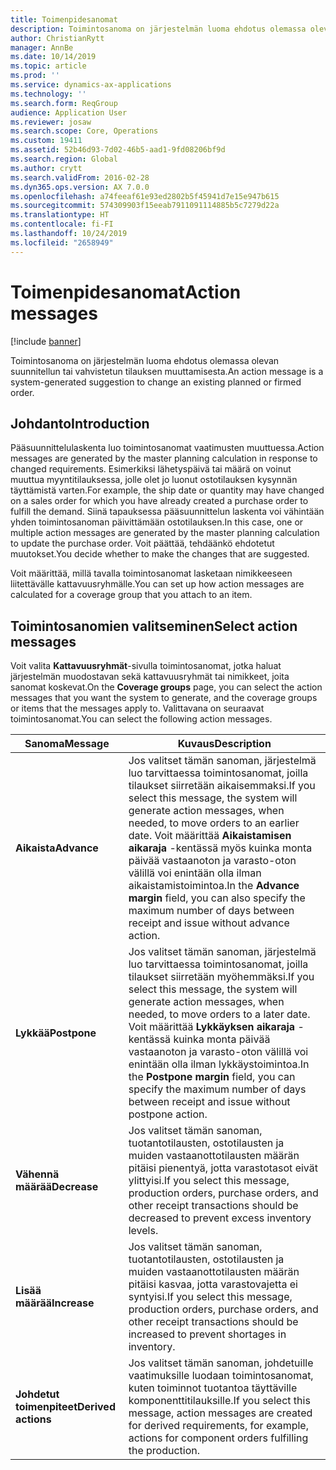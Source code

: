 ```yaml
---
title: Toimenpidesanomat
description: Toimintosanoma on järjestelmän luoma ehdotus olemassa olevan suunnitellun tai vahvistetun tilauksen muuttamisesta.
author: ChristianRytt
manager: AnnBe
ms.date: 10/14/2019
ms.topic: article
ms.prod: ''
ms.service: dynamics-ax-applications
ms.technology: ''
ms.search.form: ReqGroup
audience: Application User
ms.reviewer: josaw
ms.search.scope: Core, Operations
ms.custom: 19411
ms.assetid: 52b46d93-7d02-46b5-aad1-9fd08206bf9d
ms.search.region: Global
ms.author: crytt
ms.search.validFrom: 2016-02-28
ms.dyn365.ops.version: AX 7.0.0
ms.openlocfilehash: a74feeaf61e93ed2802b5f45941d7e15e947b615
ms.sourcegitcommit: 574309903f15eeab7911091114885b5c7279d22a
ms.translationtype: HT
ms.contentlocale: fi-FI
ms.lasthandoff: 10/24/2019
ms.locfileid: "2658949"
---
```

# <a name="action-messages"></a><span data-ttu-id="a071c-103">Toimenpidesanomat</span><span class="sxs-lookup"><span data-stu-id="a071c-103">Action messages</span></span>

[!include [banner](../includes/banner.md)]

<span data-ttu-id="a071c-104">Toimintosanoma on järjestelmän luoma ehdotus olemassa olevan suunnitellun tai vahvistetun tilauksen muuttamisesta.</span><span class="sxs-lookup"><span data-stu-id="a071c-104">An action message is a system-generated suggestion to change an existing planned or firmed order.</span></span>

## <a name="introduction"></a><span data-ttu-id="a071c-105">Johdanto</span><span class="sxs-lookup"><span data-stu-id="a071c-105">Introduction</span></span>

<span data-ttu-id="a071c-106">Pääsuunnittelulaskenta luo toimintosanomat vaatimusten muuttuessa.</span><span class="sxs-lookup"><span data-stu-id="a071c-106">Action messages are generated by the master planning calculation in response to changed requirements.</span></span> <span data-ttu-id="a071c-107">Esimerkiksi lähetyspäivä tai määrä on voinut muuttua myyntitilauksessa, jolle olet jo luonut ostotilauksen kysynnän täyttämistä varten.</span><span class="sxs-lookup"><span data-stu-id="a071c-107">For example, the ship date or quantity may have changed on a sales order for which you have already created a purchase order to fulfill the demand.</span></span> <span data-ttu-id="a071c-108">Siinä tapauksessa pääsuunnittelun laskenta voi vähintään yhden toimintosanoman päivittämään ostotilauksen.</span><span class="sxs-lookup"><span data-stu-id="a071c-108">In this case, one or multiple action messages are generated by the master planning calculation to update the purchase order.</span></span> <span data-ttu-id="a071c-109">Voit päättää, tehdäänkö ehdotetut muutokset.</span><span class="sxs-lookup"><span data-stu-id="a071c-109">You decide whether to make the changes that are suggested.</span></span>

<span data-ttu-id="a071c-110">Voit määrittää, millä tavalla toimintosanomat lasketaan nimikkeeseen liitettävälle kattavuusryhmälle.</span><span class="sxs-lookup"><span data-stu-id="a071c-110">You can set up how action messages are calculated for a coverage group that you attach to an item.</span></span>

## <a name="select-action-messages"></a><span data-ttu-id="a071c-111">Toimintosanomien valitseminen</span><span class="sxs-lookup"><span data-stu-id="a071c-111">Select action messages</span></span>

<span data-ttu-id="a071c-112">Voit valita **Kattavuusryhmät**-sivulla toimintosanomat, jotka haluat järjestelmän muodostavan sekä kattavuusryhmät tai nimikkeet, joita sanomat koskevat.</span><span class="sxs-lookup"><span data-stu-id="a071c-112">On the **Coverage groups** page, you can select the action messages that you want the system to generate, and the coverage groups or items that the messages apply to.</span></span> <span data-ttu-id="a071c-113">Valittavana on seuraavat toimintosanomat.</span><span class="sxs-lookup"><span data-stu-id="a071c-113">You can select the following action messages.</span></span>

| <span data-ttu-id="a071c-114">Sanoma</span><span class="sxs-lookup"><span data-stu-id="a071c-114">Message</span></span>             | <span data-ttu-id="a071c-115">Kuvaus</span><span class="sxs-lookup"><span data-stu-id="a071c-115">Description</span></span>                                                                                                                                                                                                                                              |
|---------------------|----------------------------------------------------------------------------------------------------------------------------------------------------------------------------------------------------------------------------------------------------------|
| <span data-ttu-id="a071c-116">**Aikaista**</span><span class="sxs-lookup"><span data-stu-id="a071c-116">**Advance**</span></span>         | <span data-ttu-id="a071c-117">Jos valitset tämän sanoman, järjestelmä luo tarvittaessa toimintosanomat, joilla tilaukset siirretään aikaisemmaksi.</span><span class="sxs-lookup"><span data-stu-id="a071c-117">If you select this message, the system will generate action messages, when needed, to move orders to an earlier date.</span></span> <span data-ttu-id="a071c-118">Voit määrittää **Aikaistamisen aikaraja** -kentässä myös kuinka monta päivää vastaanoton ja varasto-oton välillä voi enintään olla ilman aikaistamistoimintoa.</span><span class="sxs-lookup"><span data-stu-id="a071c-118">In the **Advance margin** field, you can also specify the maximum number of days between receipt and issue without advance action.</span></span> |
| <span data-ttu-id="a071c-119">**Lykkää**</span><span class="sxs-lookup"><span data-stu-id="a071c-119">**Postpone**</span></span>        | <span data-ttu-id="a071c-120">Jos valitset tämän sanoman, järjestelmä luo tarvittaessa toimintosanomat, joilla tilaukset siirretään myöhemmäksi.</span><span class="sxs-lookup"><span data-stu-id="a071c-120">If you select this message, the system will generate action messages, when needed, to move orders to a later date.</span></span> <span data-ttu-id="a071c-121">Voit määrittää **Lykkäyksen aikaraja** -kentässä kuinka monta päivää vastaanoton ja varasto-oton välillä voi enintään olla ilman lykkäystoimintoa.</span><span class="sxs-lookup"><span data-stu-id="a071c-121">In the **Postpone margin** field, you can specify the maximum number of days between receipt and issue without postpone action.</span></span>       |
| <span data-ttu-id="a071c-122">**Vähennä määrää**</span><span class="sxs-lookup"><span data-stu-id="a071c-122">**Decrease**</span></span>        | <span data-ttu-id="a071c-123">Jos valitset tämän sanoman, tuotantotilausten, ostotilausten ja muiden vastaanottotilausten määrän pitäisi pienentyä, jotta varastotasot eivät ylittyisi.</span><span class="sxs-lookup"><span data-stu-id="a071c-123">If you select this message, production orders, purchase orders, and other receipt transactions should be decreased to prevent excess inventory levels.</span></span>                                                                                                   |
| <span data-ttu-id="a071c-124">**Lisää määrää**</span><span class="sxs-lookup"><span data-stu-id="a071c-124">**Increase**</span></span>        | <span data-ttu-id="a071c-125">Jos valitset tämän sanoman, tuotantotilausten, ostotilausten ja muiden vastaanottotilausten määrän pitäisi kasvaa, jotta varastovajetta ei syntyisi.</span><span class="sxs-lookup"><span data-stu-id="a071c-125">If you select this message, production orders, purchase orders, and other receipt transactions should be increased to prevent shortages in inventory.</span></span>                                                                                                    |
| <span data-ttu-id="a071c-126">**Johdetut toimenpiteet**</span><span class="sxs-lookup"><span data-stu-id="a071c-126">**Derived actions**</span></span> | <span data-ttu-id="a071c-127">Jos valitset tämän sanoman, johdetuille vaatimuksille luodaan toimintosanomat, kuten toiminnot tuotantoa täyttäville komponenttitilauksille.</span><span class="sxs-lookup"><span data-stu-id="a071c-127">If you select this message, action messages are created for derived requirements, for example, actions for component orders fulfilling the production.</span></span>                                                                                                   |





